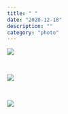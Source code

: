 ```yaml
---
title: " "
date: "2020-12-18"
description: ""
category: "photo"
---
```


![ ](https://sosphotoblog.s3.us-east-2.amazonaws.com/blog/2020/2020-12-18/maura-1.jpg)

&nbsp;

![ ](https://sosphotoblog.s3.us-east-2.amazonaws.com/blog/2020/2020-12-18/maura-2.jpg)

&nbsp;

![ ](https://sosphotoblog.s3.us-east-2.amazonaws.com/blog/2020/2020-12-18/maura-3.jpg)
